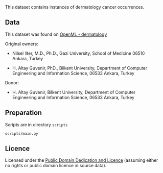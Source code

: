 This dataset contains instances of dermatology cancer occurrences.

## Data

This dataset was found on [OpenML - dermatology](https://www.openml.org/d/35)

Original owners: 

* Nilsel Ilter, M.D., Ph.D., 
Gazi University, 
School of Medicine 
06510 Ankara, Turkey

* H. Altay Guvenir, PhD., 
Bilkent University,
Department of Computer Engineering and Information Science,
06533 Ankara, Turkey

Donor: 
* H. Altay Guvenir, 
Bilkent University, 
Department of Computer Engineering and Information Science, 
06533 Ankara, Turkey

## Preparation

Scripts are in directory `scripts`

`scripts/main.py`

## Licence
Licensed under the [Public Domain Dedication and Licence][pddl] (assuming
either no rights or public domain licence in source data).

[pddl]: http://opendatacommons.org/licenses/pddl/1.0/